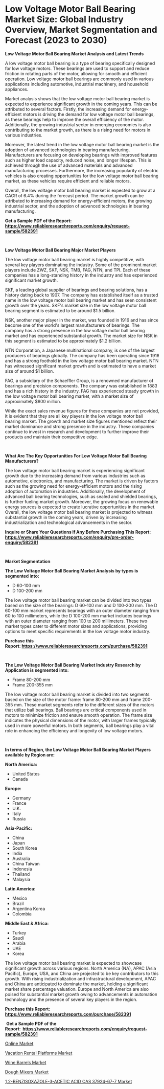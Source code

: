<p><h1>Low Voltage Motor Ball Bearing Market Size: Global Industry Overview, Market Segmentation and Forecast (2023 to 2030)</h1></p><p><strong>Low Voltage Motor Ball Bearing Market Analysis and Latest Trends</strong></p>
<p><p>A low voltage motor ball bearing is a type of bearing specifically designed for low voltage motors. These bearings are used to support and reduce friction in rotating parts of the motor, allowing for smooth and efficient operation. Low voltage motor ball bearings are commonly used in various applications including automotive, industrial machinery, and household appliances.</p><p>Market analysis shows that the low voltage motor ball bearing market is expected to experience significant growth in the coming years. This can be attributed to several factors. Firstly, the increasing demand for energy-efficient motors is driving the demand for low voltage motor ball bearings, as these bearings help to improve the overall efficiency of the motor. Additionally, the growing industrial sector in emerging economies is also contributing to the market growth, as there is a rising need for motors in various industries.</p><p>Moreover, the latest trend in the low voltage motor ball bearing market is the adoption of advanced technologies in bearing manufacturing. Manufacturers are focusing on developing bearings with improved features such as higher load capacity, reduced noise, and longer lifespan. This is achieved through the use of advanced materials and advanced manufacturing processes. Furthermore, the increasing popularity of electric vehicles is also creating opportunities for the low voltage motor ball bearing market, as these vehicles require efficient and reliable motors.</p><p>Overall, the low voltage motor ball bearing market is expected to grow at a CAGR of 6.4% during the forecast period. The market growth can be attributed to increasing demand for energy-efficient motors, the growing industrial sector, and the adoption of advanced technologies in bearing manufacturing.</p></p>
<p><strong>Get a Sample PDF of the Report:&nbsp; <a href="https://www.reliableresearchreports.com/enquiry/request-sample/582391">https://www.reliableresearchreports.com/enquiry/request-sample/582391</a></strong></p>
<p>&nbsp;</p>
<p><strong>Low Voltage Motor Ball Bearing Major Market Players</strong></p>
<p><p>The low voltage motor ball bearing market is highly competitive, with several key players dominating the industry. Some of the prominent market players include ZWZ, SKF, NSK, TMB, FAG, NTN, and TPI. Each of these companies has a long-standing history in the industry and has experienced significant market growth.</p><p>SKF, a leading global supplier of bearings and bearing solutions, has a history dating back to 1907. The company has established itself as a trusted name in the low voltage motor ball bearing market and has seen consistent growth over the years. SKF's market size in the low voltage motor ball bearing segment is estimated to be around $1.5 billion.</p><p>NSK, another major player in the market, was founded in 1916 and has since become one of the world's largest manufacturers of bearings. The company has a strong presence in the low voltage motor ball bearing market and has experienced substantial growth. The market size for NSK in this segment is estimated to be approximately $1.2 billion.</p><p>NTN Corporation, a Japanese multinational company, is one of the largest producers of bearings globally. The company has been operating since 1918 and has a strong foothold in the low voltage motor ball bearing market. NTN has witnessed significant market growth and is estimated to have a market size of around $1 billion.</p><p>FAG, a subsidiary of the Schaeffler Group, is a renowned manufacturer of bearings and precision components. The company was established in 1883 and has a rich history in the industry. FAG has experienced steady growth in the low voltage motor ball bearing market, with a market size of approximately $800 million.</p><p>While the exact sales revenue figures for these companies are not provided, it is evident that they are all key players in the low voltage motor ball bearing market. The growth and market size figures mentioned reflect their market dominance and strong presence in the industry. These companies continue to invest in research and development to further improve their products and maintain their competitive edge.</p></p>
<p>&nbsp;</p>
<p><strong>What Are The Key Opportunities For Low Voltage Motor Ball Bearing Manufacturers?</strong></p>
<p><p>The low voltage motor ball bearing market is experiencing significant growth due to the increasing demand from various industries such as automotive, electronics, and manufacturing. The market is driven by factors such as the growing need for energy-efficient motors and the rising adoption of automation in industries. Additionally, the development of advanced ball bearing technologies, such as sealed and shielded bearings, is further fueling market growth. Moreover, the growing focus on renewable energy sources is expected to create lucrative opportunities in the market. Overall, the low voltage motor ball bearing market is projected to witness substantial growth in the coming years, driven by increasing industrialization and technological advancements in the sector.</p></p>
<p><strong>Inquire or Share Your Questions If Any Before Purchasing This Report: <a href="https://www.reliableresearchreports.com/enquiry/pre-order-enquiry/582391">https://www.reliableresearchreports.com/enquiry/pre-order-enquiry/582391</a></strong></p>
<p>&nbsp;</p>
<p><strong>Market Segmentation</strong></p>
<p><strong>The Low Voltage Motor Ball Bearing Market Analysis by types is segmented into:</strong></p>
<p><ul><li>D 60-100 mm</li><li>D 100-200 mm</li></ul></p>
<p><p>The low voltage motor ball bearing market can be divided into two types based on the size of the bearings: D 60-100 mm and D 100-200 mm. The D 60-100 mm market represents bearings with an outer diameter ranging from 60 to 100 millimeters, while the D 100-200 mm market includes bearings with an outer diameter ranging from 100 to 200 millimeters. These two market types cater to different motor sizes and applications, providing options to meet specific requirements in the low voltage motor industry.</p></p>
<p><strong>Purchase this Report:&nbsp;<a href="https://www.reliableresearchreports.com/purchase/582391">https://www.reliableresearchreports.com/purchase/582391</a></strong></p>
<p>&nbsp;</p>
<p><strong>The Low Voltage Motor Ball Bearing Market Industry Research by Application is segmented into:</strong></p>
<p><ul><li>Frame 80-200 mm</li><li>Frame 200-355 mm</li></ul></p>
<p><p>The low voltage motor ball bearing market is divided into two segments based on the size of the motor frame: frame 80-200 mm and frame 200-355 mm. These market segments refer to the different sizes of the motors that utilize ball bearings. Ball bearings are critical components used in motors to minimize friction and ensure smooth operation. The frame size indicates the physical dimensions of the motor, with larger frames typically used in more powerful motors. In both segments, ball bearings play a vital role in enhancing the efficiency and longevity of low voltage motors.</p></p>
<p>&nbsp;</p>
<p><strong>In terms of Region, the Low Voltage Motor Ball Bearing Market Players available by Region are:</strong></p>
<p>
    <p> <strong> North America: </strong>
        <ul>
            <li>United States</li>
            <li>Canada</li>
        </ul>
        </p> 
    <p> <strong> Europe: </strong>
        <ul>
            <li>Germany</li>
            <li>France</li>
            <li>U.K.</li>
            <li>Italy</li>
            <li>Russia</li>
        </ul>
        </p> 
    <p> <strong> Asia-Pacific: </strong>
        <ul>
            <li>China</li>
            <li>Japan</li>
            <li>South Korea</li>
            <li>India</li>
            <li>Australia</li>
            <li>China Taiwan</li>
            <li>Indonesia</li>
            <li>Thailand</li>
            <li>Malaysia</li>
        </ul>
        </p> 
    <p> <strong> Latin America: </strong>
        <ul>
            <li>Mexico</li>
            <li>Brazil</li>
            <li>Argentina Korea</li>
            <li>Colombia</li>
        </ul>
        </p> 
    <p> <strong> Middle East & Africa: </strong>
        <ul>
            <li>Turkey</li>
            <li>Saudi</li>
            <li>Arabia</li>
            <li>UAE</li>
            <li>Korea</li>
        </ul>
    </p>
    </p>
<p><p>The low voltage motor ball bearing market is expected to showcase significant growth across various regions. North America (NA), APAC (Asia Pacific), Europe, USA, and China are projected to be key contributors to this growth. With rising industrialization and infrastructural development, APAC and China are anticipated to dominate the market, holding a significant market share percentage valuation. Europe and North America are also poised for substantial market growth owing to advancements in automation technology and the presence of several key players in the region.</p></p>
<p><strong>Purchase this Report: <a href="https://www.reliableresearchreports.com/purchase/582391">https://www.reliableresearchreports.com/purchase/582391</a></strong></p>
<p>&nbsp;<strong>Get a Sample PDF of the Report:&nbsp;&nbsp;<a href="https://www.reliableresearchreports.com/enquiry/request-sample/582391">https://www.reliableresearchreports.com/enquiry/request-sample/582391</a></strong></p>
<p><strong></strong></p>
<p><p><a href="https://medium.com/@v8581137/online-market-insights-into-market-cagr-market-trends-and-growth-strategies-aa0cf03f9af1">Online Market</a></p><p><a href="https://medium.com/@debradaniels04/vacation-rental-platforms-market-current-market-share-cagr-growth-projection-and-forecast-till-8eb47505b02f">Vacation Rental Platforms Market</a></p><p><a href="https://github.com/abbypearson7765/Market-Research-Report-List-1/blob/main/wine-barrels-market.md">Wine Barrels Market</a></p><p><a href="https://www.linkedin.com/pulse/dough-mixers-market-size-share-global-analysis-report-2023-izzoe/">Dough Mixers Market</a></p><p><a href="https://github.com/dziulagalemab/Market-Research-Report-List-1/blob/main/12-benzisoxazole-3-acetic-acid-cas-37924-67-7-market.md">1,2-BENZISOXAZOLE-3-ACETIC ACID CAS 37924-67-7 Market</a></p></p>